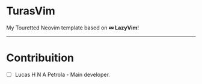 # TurasVim

My Touretted Neovim template based on **💤 LazyVim**!

---

# Contribuition

- [ ] Lucas H N A Petrola - Main developer.
